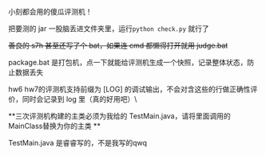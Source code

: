 小刻都会用的傻瓜评测机！

把要测的 jar 一股脑丢进文件夹里，运行`python check.py` 就行了

~~善良的 s7h 甚至还写了个 bat，如果连 cmd 都懒得打开就用 judge.bat~~

package.bat 是打包机，点一下就能给评测机生成一个快照，记录整体状态，防止数据丢失

hw6 hw7的评测机支持前缀为 [LOG] 的调试输出，不会对含这些的行做正确性评价，同时会记录到 log 里（真的好用吧）\

**三次评测机构建的主类必须为我给的 TestMain.java，请将里面调用的MainClass替换为你的主类 **

TestMain.java 是睿睿写的，不是我写的qwq

